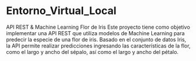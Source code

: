 # Entorno_Virtual_Local
API REST &amp; Machine Learning
Flor de Iris
Este proyecto tiene como objetivo implementar una API REST que utiliza modelos de Machine Learning para predecir la especie de una flor de iris. Basado en el conjunto de datos Iris, la API permite realizar predicciones ingresando las características de la flor, como el largo y ancho del sépalo, así como el largo y ancho del pétalo.
